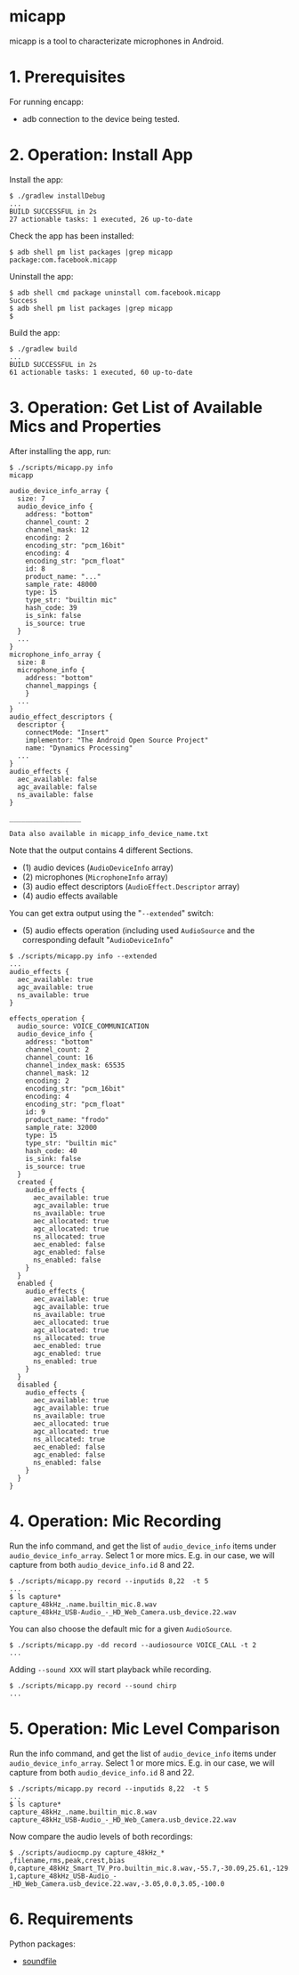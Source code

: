 # micapp

micapp is a tool to characterizate microphones in Android.


# 1. Prerequisites

For running encapp:
* adb connection to the device being tested.


# 2. Operation: Install App

Install the app:
```
$ ./gradlew installDebug
...
BUILD SUCCESSFUL in 2s
27 actionable tasks: 1 executed, 26 up-to-date
```

Check the app has been installed:
```
$ adb shell pm list packages |grep micapp
package:com.facebook.micapp
```

Uninstall the app:
```
$ adb shell cmd package uninstall com.facebook.micapp
Success
$ adb shell pm list packages |grep micapp
$
```

Build the app:
```
$ ./gradlew build
...
BUILD SUCCESSFUL in 2s
61 actionable tasks: 1 executed, 60 up-to-date
```


# 3. Operation: Get List of Available Mics and Properties

After installing the app, run:

```
$ ./scripts/micapp.py info
micapp

audio_device_info_array {
  size: 7
  audio_device_info {
    address: "bottom"
    channel_count: 2
    channel_mask: 12
    encoding: 2
    encoding_str: "pcm_16bit"
    encoding: 4
    encoding_str: "pcm_float"
    id: 8
    product_name: "..."
    sample_rate: 48000
    type: 15
    type_str: "builtin mic"
    hash_code: 39
    is_sink: false
    is_source: true
  }
  ...
}
microphone_info_array {
  size: 8
  microphone_info {
    address: "bottom"
    channel_mappings {
    }
  ...
}
audio_effect_descriptors {
  descriptor {
    connectMode: "Insert"
    implementor: "The Android Open Source Project"
    name: "Dynamics Processing"
  ...
}
audio_effects {
  aec_available: false
  agc_available: false
  ns_available: false
}

__________________

Data also available in micapp_info_device_name.txt
```

Note that the output contains 4 different Sections.
* (1) audio devices (`AudioDeviceInfo` array)
* (2) microphones (`MicrophoneInfo` array)
* (3) audio effect descriptors (`AudioEffect.Descriptor` array)
* (4) audio effects available

You can get extra output using the "`--extended`" switch:
* (5) audio effects operation (including used `AudioSource` and the
  corresponding default "`AudioDeviceInfo`"

```
$ ./scripts/micapp.py info --extended
...
audio_effects {
  aec_available: true
  agc_available: true
  ns_available: true
}

effects_operation {
  audio_source: VOICE_COMMUNICATION
  audio_device_info {
    address: "bottom"
    channel_count: 2
    channel_count: 16
    channel_index_mask: 65535
    channel_mask: 12
    encoding: 2
    encoding_str: "pcm_16bit"
    encoding: 4
    encoding_str: "pcm_float"
    id: 9
    product_name: "frodo"
    sample_rate: 32000
    type: 15
    type_str: "builtin mic"
    hash_code: 40
    is_sink: false
    is_source: true
  }
  created {
    audio_effects {
      aec_available: true
      agc_available: true
      ns_available: true
      aec_allocated: true
      agc_allocated: true
      ns_allocated: true
      aec_enabled: false
      agc_enabled: false
      ns_enabled: false
    }
  }
  enabled {
    audio_effects {
      aec_available: true
      agc_available: true
      ns_available: true
      aec_allocated: true
      agc_allocated: true
      ns_allocated: true
      aec_enabled: true
      agc_enabled: true
      ns_enabled: true
    }
  }
  disabled {
    audio_effects {
      aec_available: true
      agc_available: true
      ns_available: true
      aec_allocated: true
      agc_allocated: true
      ns_allocated: true
      aec_enabled: false
      agc_enabled: false
      ns_enabled: false
    }
  }
}
```


# 4. Operation: Mic Recording

Run the info command, and get the list of `audio_device_info` items under
`audio_device_info_array`. Select 1 or more mics. E.g. in our case, we will
capture from both `audio_device_info.id` 8 and 22.

```
$ ./scripts/micapp.py record --inputids 8,22  -t 5
...
$ ls capture*
capture_48kHz_.name.builtin_mic.8.wav
capture_48kHz_USB-Audio_-_HD_Web_Camera.usb_device.22.wav
```

You can also choose the default mic for a given `AudioSource`.

```
$ ./scripts/micapp.py -dd record --audiosource VOICE_CALL -t 2
...
```


Adding `--sound XXX` will start playback while recording.

```
$ ./scripts/micapp.py record --sound chirp
...
```


# 5. Operation: Mic Level Comparison

Run the info command, and get the list of `audio_device_info` items under
`audio_device_info_array`. Select 1 or more mics. E.g. in our case, we will
capture from both `audio_device_info.id` 8 and 22.

```
$ ./scripts/micapp.py record --inputids 8,22  -t 5
...
$ ls capture*
capture_48kHz_.name.builtin_mic.8.wav
capture_48kHz_USB-Audio_-_HD_Web_Camera.usb_device.22.wav
```

Now compare the audio levels of both recordings:

```
$ ./scripts/audiocmp.py capture_48kHz_*
,filename,rms,peak,crest,bias
0,capture_48kHz_Smart_TV_Pro.builtin_mic.8.wav,-55.7,-30.09,25.61,-129.59
1,capture_48kHz_USB-Audio_-_HD_Web_Camera.usb_device.22.wav,-3.05,0.0,3.05,-100.0
```

# 6. Requirements

Python packages:
* [soundfile](https://pypi.org/project/SoundFile/)
